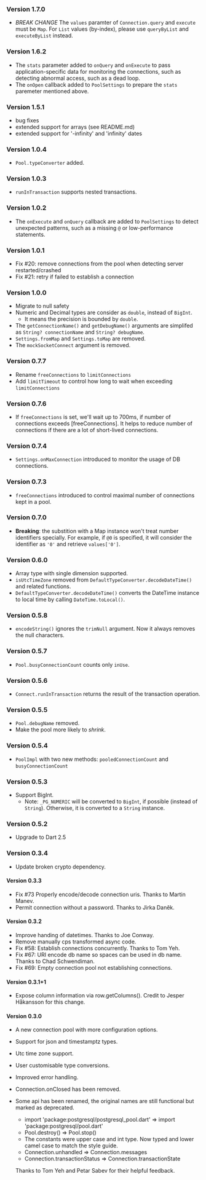 ### Version 1.7.0

* *BREAK CHANGE* The `values` paramter of `Connection.query` and `execute` must be `Map`. For `List` values (by-index), please use `queryByList` and `executeByList` instead.

### Version 1.6.2

* The `stats` parameter added to `onQuery` and `onExecute` to pass application-specific data for monitoring the connections, such as detecting abnormal access, such as a dead loop.
* The `onOpen` callback added to `PoolSettings` to prepare the `stats` paremeter mentioned above.

### Version 1.5.1

* bug fixes
* extended support for arrays (see README.md)
* extended support for '-infinity' and 'infinity' dates

### Version 1.0.4

* `Pool.typeConverter` added.

### Version 1.0.3

* `runInTransaction` supports nested transactions.

### Version 1.0.2

* The `onExecute` and `onQuery` callback are added to `PoolSettings` to detect unexpected patterns, such as a missing `@` or low-performance statements.

### Version 1.0.1

* Fix #20: remove connections from the pool when detecting server restarted/crashed
* Fix #21: retry if failed to establish a connection

### Version 1.0.0

* Migrate to null safety
* Numeric and Decimal types are consider as `double`, instead of `BigInt`.
    * It means the precision is bounded by `double`.
* The `getConnectionName()` and `getDebugName()` arguments are simplifed as `String? connectionName` and `String? debugName`.
* `Settings.fromMap` and `Settings.toMap` are removed.
* The `mockSocketConnect` argument is removed.

### Version 0.7.7

* Rename `freeConnections` to `limitConnections`
* Add `limitTimeout` to control how long to wait when exceeding `limitConnections`

### Version 0.7.6

* If `freeConnections` is set, we'll wait up to 700ms, if number of connections exceeds [freeConnections].
It helps to reduce number of connections if there are a lot of short-lived connections.

### Version 0.7.4

* `Settings.onMaxConnection` introduced to monitor the usage of DB connections.

### Version 0.7.3

* `freeConnections` introduced to control maximal number of connections kept in a pool.

### Version 0.7.0

* **Breaking**: the substition with a Map instance won't treat number identifiers specially. For example, if `@0` is specified, it will consider the identifier as `'0'` and retrieve `values['0']`.

### Version 0.6.0

* Array type with single dimension supported.
* `isUtcTimeZone` removed from `DefaultTypeConverter.decodeDateTime()` and related functions.
* `DefaultTypeConverter.decodeDateTime()` converts the DateTime instance to local time by calling `DateTime.toLocal()`.

### Version 0.5.8

* `encodeString()` ignores the `trimNull` argument. Now it always removes the null characters.

### Version 0.5.7

* `Pool.busyConnectionCount` counts only `inUse`.

### Version 0.5.6

* `Connect.runInTransaction` returns the result of the transaction operation.

### Version 0.5.5

* `Pool.debugName` removed.
* Make the pool more likely to *shrink*.

### Version 0.5.4

* `PoolImpl` with two new methods: `pooledConnectionCount` and `busyConnectionCount`

### Version 0.5.3

* Support BigInt.
    * Note: `_PG_NUMERIC` will be converted to `BigInt`, if possible (instead of `String`). Otherwise, it is converted to a `String` instance.

### Version 0.5.2

* Upgrade to Dart 2.5

### Version 0.3.4
 
* Update broken crypto dependency.

#### Version 0.3.3

* Fix #73 Properly encode/decode connection uris. Thanks to Martin Manev.
* Permit connection without a password. Thanks to Jirka Daněk.

#### Version 0.3.2

* Improve handing of datetimes. Thanks to Joe Conway.
* Remove manually cps transformed async code.
* Fix #58: Establish connections concurrently. Thanks to Tom Yeh.
* Fix #67: URI encode db name so spaces can be used in db name. Thanks to Chad Schwendiman.
* Fix #69: Empty connection pool not establishing connections.

#### Version 0.3.1+1

* Expose column information via row.getColumns(). Credit to Jesper Håkansson for this change.

#### Version 0.3.0

* A new connection pool with more configuration options.
* Support for json and timestamptz types.
* Utc time zone support.
* User customisable type conversions.
* Improved error handling.
* Connection.onClosed has been removed.
* Some api has been renamed, the original names are still functional but marked as deprecated.
    * import 'package:postgresql/postgresql_pool.dart'  =>  import 'package:postgresql/pool.dart'
    * Pool.destroy() => Pool.stop()
    * The constants were upper case and int type. Now typed and lower camel case to match the style guide.
    * Connection.unhandled => Connection.messages
    * Connection.transactionStatus => Connection.transactionState

  Thanks to Tom Yeh and Petar Sabev for their helpful feedback.
